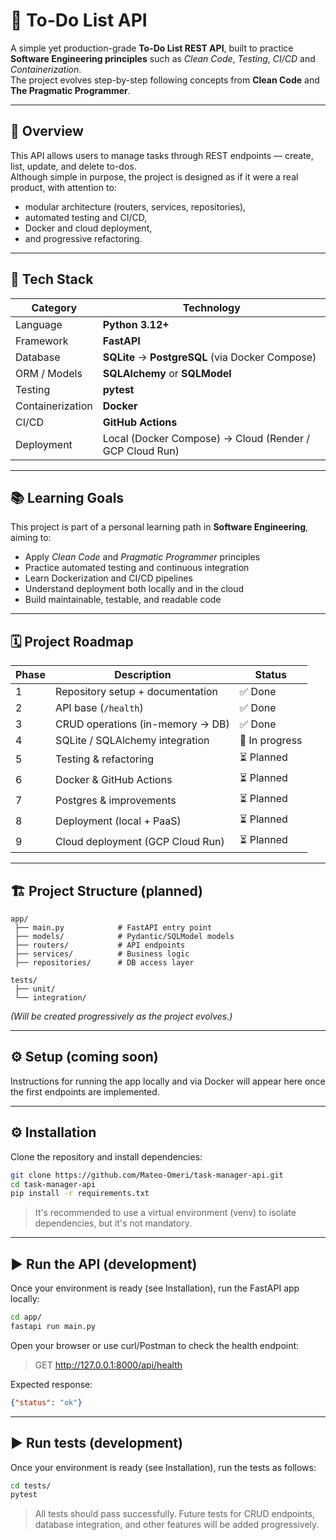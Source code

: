 # 📝 To-Do List API

A simple yet production-grade **To-Do List REST API**, built to practice **Software Engineering principles** such as *Clean Code*, *Testing*, *CI/CD* and *Containerization*.  
The project evolves step-by-step following concepts from **Clean Code** and **The Pragmatic Programmer**.

---

## 🚀 Overview

This API allows users to manage tasks through REST endpoints — create, list, update, and delete to-dos.  
Although simple in purpose, the project is designed as if it were a real product, with attention to:
- modular architecture (routers, services, repositories),
- automated testing and CI/CD,
- Docker and cloud deployment,
- and progressive refactoring.

---

## 🧩 Tech Stack

| Category | Technology |
|-----------|-------------|
| Language | **Python 3.12+** |
| Framework | **FastAPI** |
| Database | **SQLite** → **PostgreSQL** (via Docker Compose) |
| ORM / Models | **SQLAlchemy** or **SQLModel** |
| Testing | **pytest** |
| Containerization | **Docker** |
| CI/CD | **GitHub Actions** |
| Deployment | Local (Docker Compose) → Cloud (Render / GCP Cloud Run) |

---

## 📚 Learning Goals

This project is part of a personal learning path in **Software Engineering**, aiming to:
- Apply *Clean Code* and *Pragmatic Programmer* principles
- Practice automated testing and continuous integration
- Learn Dockerization and CI/CD pipelines
- Understand deployment both locally and in the cloud
- Build maintainable, testable, and readable code

---

## 🗓️ Project Roadmap

| Phase | Description | Status |
|-------|--------------|--------|
| 1 | Repository setup + documentation | ✅ Done |
| 2 | API base (`/health`) | ✅ Done |
| 3 | CRUD operations (in-memory → DB) | ✅ Done |
| 4 | SQLite / SQLAlchemy integration | 🚧 In progress |
| 5 | Testing & refactoring | ⏳ Planned |
| 6 | Docker & GitHub Actions | ⏳ Planned |
| 7 | Postgres & improvements | ⏳ Planned |
| 8 | Deployment (local + PaaS) | ⏳ Planned |
| 9 | Cloud deployment (GCP Cloud Run) | ⏳ Planned |

---

## 🏗️ Project Structure (planned)

```text
app/
 ├── main.py            # FastAPI entry point
 ├── models/            # Pydantic/SQLModel models
 ├── routers/           # API endpoints
 ├── services/          # Business logic
 ├── repositories/      # DB access layer

tests/
 ├── unit/
 └── integration/
```

*(Will be created progressively as the project evolves.)*

---

## ⚙️ Setup (coming soon)

Instructions for running the app locally and via Docker will appear here once the first endpoints are implemented.

---

## ⚙️ Installation

Clone the repository and install dependencies:

```bash
git clone https://github.com/Mateo-Omeri/task-manager-api.git
cd task-manager-api
pip install -r requirements.txt
```

> It's recommended to use a virtual environment (venv) to isolate dependencies, but it's not mandatory.

---

## ▶️ Run the API (development)

Once your environment is ready (see Installation), run the FastAPI app locally:

```bash
cd app/
fastapi run main.py
```

Open your browser or use curl/Postman to check the health endpoint:

> GET http://127.0.0.1:8000/api/health

Expected response:

```json
{"status": "ok"}
```

---

## ▶️ Run tests (development)

Once your environment is ready (see Installation), run the tests as follows:

```bash
cd tests/
pytest
```

> All tests should pass successfully. Future tests for CRUD endpoints, database integration, and other features will be added progressively.